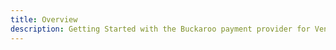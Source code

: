 ```yaml
---
title: Overview
description: Getting Started with the Buckaroo payment provider for Vendr, the eCommerce solution for Umbraco v8+
---
```


<work-in-progress></work-in-progress>